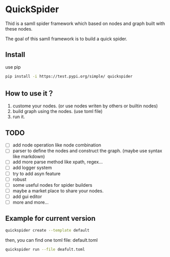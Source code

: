 # QuickSpider

Thid is a samll spider framework which based on nodes and graph built with these nodes.

The goal of this samll framework is to build a quick spider.

## Install

use pip

```bash
pip install -i https://test.pypi.org/simple/ quickspider
```

## How to use it？

1. custome your nodes. (or use nodes writen by others or builtin nodes)
2. build graph using the nodes. (use toml file)
3. run it.

## TODO

- [ ] add node operation like node combination
- [ ] parser to define the nodes and construct the graph. (maybe use syntax like markdown)
- [ ] add more parse method like xpath, regex...
- [ ] add logger system
- [ ] try to add asyn feature
- [ ] robust
- [ ] some useful nodes for spider builders
- [ ] maybe a market place to share your nodes.
- [ ] add gui editor
- [ ] more and more...

## Example for current version

```bash
quickspider create --template default
```

then, you can find one toml file: default.toml

```bash
quickspider run --file deafult.toml
```

